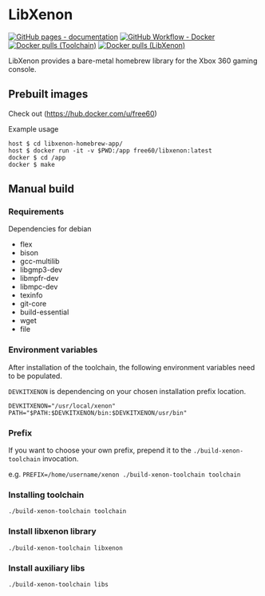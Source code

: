 # LibXenon
[![GitHub pages - documentation](https://img.shields.io/github/workflow/status/Free60Project/libxenon/Documentation?label=documentation)](https://free60project.github.io/libxenon/)
[![GitHub Workflow - Docker](https://img.shields.io/github/workflow/status/Free60Project/libxenon/docker?label=docker)](https://github.com/Free60Project/libxenon/actions?query=workflow%3Adocker)
[![Docker pulls (Toolchain)](https://img.shields.io/docker/pulls/free60/toolchain)](https://hub.docker.com/r/free60/toolchain)
[![Docker pulls (LibXenon)](https://img.shields.io/docker/pulls/free60/libxenon)](https://hub.docker.com/r/free60/libxenon)


LibXenon provides a bare-metal homebrew library for the Xbox 360 gaming console.

## Prebuilt images

Check out (https://hub.docker.com/u/free60)

Example usage

```
host $ cd libxenon-homebrew-app/
host $ docker run -it -v $PWD:/app free60/libxenon:latest
docker $ cd /app
docker $ make
```

## Manual build

### Requirements

Dependencies for debian

- flex
- bison
- gcc-multilib
- libgmp3-dev
- libmpfr-dev
- libmpc-dev
- texinfo
- git-core
- build-essential
- wget
- file

### Environment variables

After installation of the toolchain, the following environment variables need to be populated.

`DEVKITXENON` is dependencing on your chosen installation prefix location.

```
DEVKITXENON="/usr/local/xenon"
PATH="$PATH:$DEVKITXENON/bin:$DEVKITXENON/usr/bin"
```

### Prefix

If you want to choose your own prefix, prepend it to the `./build-xenon-toolchain` invocation.

e.g. `PREFIX=/home/username/xenon ./build-xenon-toolchain toolchain`

### Installing toolchain

```
./build-xenon-toolchain toolchain
```

### Install libxenon library

```
./build-xenon-toolchain libxenon
```

### Install auxiliary libs

```
./build-xenon-toolchain libs
```
